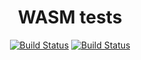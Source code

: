 <div align="center">

# WASM tests
[![Build Status][CIWorkflowBadge]][WorkflowUrl]
[![Build Status][EMWorkflowBadge]][WorkflowUrl]

</div>

[EMWorkflowBadge]: https://github.com/nsauzede/mywasm/actions/workflows/em.yml/badge.svg
[CIWorkflowBadge]: https://github.com/nsauzede/mywasm/actions/workflows/ci.yml/badge.svg
[WorkflowUrl]: https://github.com/nsauzede/mywasm/commits/main
